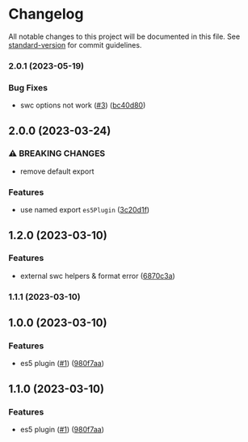 # Changelog

All notable changes to this project will be documented in this file. See [standard-version](https://github.com/conventional-changelog/standard-version) for commit guidelines.

### 2.0.1 (2023-05-19)


### Bug Fixes

* swc options not work ([#3](https://github.com/noyobo/esbuild-plugin-es5/issues/3)) ([bc40d80](https://github.com/noyobo/esbuild-plugin-es5/commit/bc40d80e8bbe978cd7c6072fc8cc63bdad2e649d))

## 2.0.0 (2023-03-24)


### ⚠ BREAKING CHANGES

* remove default export

### Features

* use named export `es5Plugin` ([3c20d1f](https://github.com/noyobo/esbuild-plugin-es5/commit/3c20d1f58680a276d42935673e6ddde7e55132f3))

## 1.2.0 (2023-03-10)


### Features

* external swc helpers & format error ([6870c3a](https://github.com/noyobo/esbuild-plugin-es5/commit/6870c3a052fca7e7f7596981bd7492057ce81b8f))

### 1.1.1 (2023-03-10)

## 1.0.0 (2023-03-10)


### Features

* es5 plugin ([#1](https://github.com/noyobo/esbuild-plugin-es5/issues/1)) ([980f7aa](https://github.com/noyobo/esbuild-plugin-es5/commit/980f7aa0248b17015b75f72e8b70ba80fd3c430b))

## 1.1.0 (2023-03-10)


### Features

* es5 plugin ([#1](https://github.com/noyobo/esbuild-plugin-es5/issues/1)) ([980f7aa](https://github.com/noyobo/esbuild-plugin-es5/commit/980f7aa0248b17015b75f72e8b70ba80fd3c430b))
